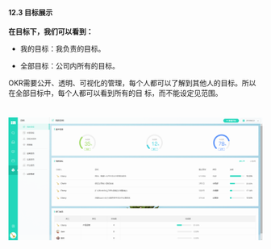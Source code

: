 #### 12.3 目标展示

**在目标下，我们可以看到：**

* 我的目标：我负责的目标。

* 全部目标：公司内所有的目标。

OKR需要公开、透明、可视化的管理，每个人都可以了解到其他人的目标。所以在全部目标中，每个人都可以看到所有的目
标，而不能设定见范围。

# ![](/assets/12.3展示目标.png)